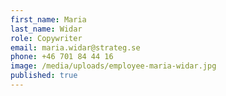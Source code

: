 ```yaml
---
first_name: Maria
last_name: Widar
role: Copywriter
email: maria.widar@strateg.se
phone: +46 701 84 44 16
image: /media/uploads/employee-maria-widar.jpg
published: true
---
```

